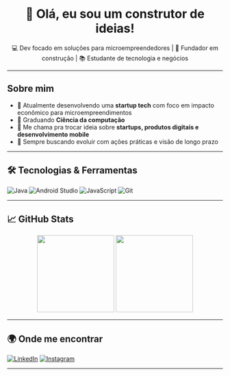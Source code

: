 <h1 align="center">👋 Olá, eu sou um construtor de ideias!</h1>

<p align="center">
  💻 Dev focado em soluções para microempreendedores | 🚀 Fundador em construção | 📚 Estudante de tecnologia e negócios
</p>

---

## Sobre mim

- 🔭 Atualmente desenvolvendo uma **startup tech** com foco em impacto econômico para microempreendimentos
- 🌱 Graduando **Ciência da computação**
- 💬 Me chama pra trocar ideia sobre **startups, produtos digitais e desenvolvimento mobile**
- 🧠 Sempre buscando evoluir com ações práticas e visão de longo prazo

---

## 🛠️ Tecnologias & Ferramentas

![Java](https://img.shields.io/badge/Java-ED8B00?style=flat&logo=openjdk&logoColor=white)
![Android Studio](https://img.shields.io/badge/Android_Studio-3DDC84?style=flat&logo=android-studio&logoColor=white)
![JavaScript](https://img.shields.io/badge/JavaScript-F7DF1E?style=flat&logo=javascript&logoColor=black)
![Git](https://img.shields.io/badge/Git-F05032?style=flat&logo=git&logoColor=white)

---

## 📈 GitHub Stats

<p align="center">
  <img height="180em" src="https://github-readme-stats.vercel.app/api?username=Luizotavio2&show_icons=true&theme=radical"/>
  <img height="180em" src="https://github-readme-stats.vercel.app/api/top-langs/?username=Luizotavio2&layout=compact&theme=radical"/>
</p>

---


## 🌍 Onde me encontrar

[![LinkedIn](https://img.shields.io/badge/-LinkedIn-0e76a8?style=for-the-badge&logo=linkedin&logoColor=white)](www.linkedin.com/in/luiz-otavio-silva)
[![Instagram](https://img.shields.io/badge/-Instagram-E4405F?style=for-the-badge&logo=instagram&logoColor=white)](https://instagram.com/luizsoares11)

---
